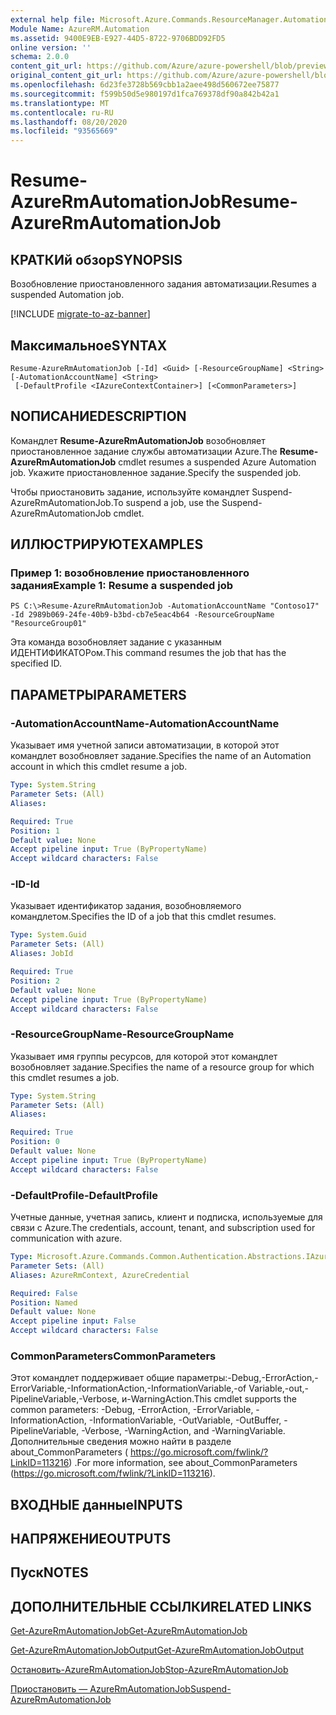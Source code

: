 ```yaml
---
external help file: Microsoft.Azure.Commands.ResourceManager.Automation.dll-Help.xml
Module Name: AzureRM.Automation
ms.assetid: 9400E9EB-E927-44D5-8722-9706BDD92FD5
online version: ''
schema: 2.0.0
content_git_url: https://github.com/Azure/azure-powershell/blob/preview/src/ResourceManager/Automation/Commands.Automation/help/Resume-AzureRMAutomationJob.md
original_content_git_url: https://github.com/Azure/azure-powershell/blob/preview/src/ResourceManager/Automation/Commands.Automation/help/Resume-AzureRMAutomationJob.md
ms.openlocfilehash: 6d23fe3728b569cbb1a2aee498d560672ee75877
ms.sourcegitcommit: f599b50d5e980197d1fca769378df90a842b42a1
ms.translationtype: MT
ms.contentlocale: ru-RU
ms.lasthandoff: 08/20/2020
ms.locfileid: "93565669"
---
```

# <span data-ttu-id="521b8-101">Resume-AzureRmAutomationJob</span><span class="sxs-lookup"><span data-stu-id="521b8-101">Resume-AzureRmAutomationJob</span></span>

## <span data-ttu-id="521b8-102">КРАТКИй обзор</span><span class="sxs-lookup"><span data-stu-id="521b8-102">SYNOPSIS</span></span>
<span data-ttu-id="521b8-103">Возобновление приостановленного задания автоматизации.</span><span class="sxs-lookup"><span data-stu-id="521b8-103">Resumes a suspended Automation job.</span></span>

[!INCLUDE [migrate-to-az-banner](../../includes/migrate-to-az-banner.md)]

## <span data-ttu-id="521b8-104">Максимальное</span><span class="sxs-lookup"><span data-stu-id="521b8-104">SYNTAX</span></span>

```
Resume-AzureRmAutomationJob [-Id] <Guid> [-ResourceGroupName] <String> [-AutomationAccountName] <String>
 [-DefaultProfile <IAzureContextContainer>] [<CommonParameters>]
```

## <span data-ttu-id="521b8-105">NОПИСАНИЕ</span><span class="sxs-lookup"><span data-stu-id="521b8-105">DESCRIPTION</span></span>
<span data-ttu-id="521b8-106">Командлет **Resume-AzureRmAutomationJob** возобновляет приостановленное задание службы автоматизации Azure.</span><span class="sxs-lookup"><span data-stu-id="521b8-106">The **Resume-AzureRmAutomationJob** cmdlet resumes a suspended Azure Automation job.</span></span>
<span data-ttu-id="521b8-107">Укажите приостановленное задание.</span><span class="sxs-lookup"><span data-stu-id="521b8-107">Specify the suspended job.</span></span>

<span data-ttu-id="521b8-108">Чтобы приостановить задание, используйте командлет Suspend-AzureRmAutomationJob.</span><span class="sxs-lookup"><span data-stu-id="521b8-108">To suspend a job, use the Suspend-AzureRmAutomationJob cmdlet.</span></span>

## <span data-ttu-id="521b8-109">ИЛЛЮСТРИРУЮТ</span><span class="sxs-lookup"><span data-stu-id="521b8-109">EXAMPLES</span></span>

### <span data-ttu-id="521b8-110">Пример 1: возобновление приостановленного задания</span><span class="sxs-lookup"><span data-stu-id="521b8-110">Example 1: Resume a suspended job</span></span>
```
PS C:\>Resume-AzureRmAutomationJob -AutomationAccountName "Contoso17" -Id 2989b069-24fe-40b9-b3bd-cb7e5eac4b64 -ResourceGroupName "ResourceGroup01"
```

<span data-ttu-id="521b8-111">Эта команда возобновляет задание с указанным ИДЕНТИФИКАТОРом.</span><span class="sxs-lookup"><span data-stu-id="521b8-111">This command resumes the job that has the specified ID.</span></span>

## <span data-ttu-id="521b8-112">ПАРАМЕТРЫ</span><span class="sxs-lookup"><span data-stu-id="521b8-112">PARAMETERS</span></span>

### <span data-ttu-id="521b8-113">-AutomationAccountName</span><span class="sxs-lookup"><span data-stu-id="521b8-113">-AutomationAccountName</span></span>
<span data-ttu-id="521b8-114">Указывает имя учетной записи автоматизации, в которой этот командлет возобновляет задание.</span><span class="sxs-lookup"><span data-stu-id="521b8-114">Specifies the name of an Automation account in which this cmdlet resume a job.</span></span>

```yaml
Type: System.String
Parameter Sets: (All)
Aliases: 

Required: True
Position: 1
Default value: None
Accept pipeline input: True (ByPropertyName)
Accept wildcard characters: False
```

### <span data-ttu-id="521b8-115">-ID</span><span class="sxs-lookup"><span data-stu-id="521b8-115">-Id</span></span>
<span data-ttu-id="521b8-116">Указывает идентификатор задания, возобновляемого командлетом.</span><span class="sxs-lookup"><span data-stu-id="521b8-116">Specifies the ID of a job that this cmdlet resumes.</span></span>

```yaml
Type: System.Guid
Parameter Sets: (All)
Aliases: JobId

Required: True
Position: 2
Default value: None
Accept pipeline input: True (ByPropertyName)
Accept wildcard characters: False
```

### <span data-ttu-id="521b8-117">-ResourceGroupName</span><span class="sxs-lookup"><span data-stu-id="521b8-117">-ResourceGroupName</span></span>
<span data-ttu-id="521b8-118">Указывает имя группы ресурсов, для которой этот командлет возобновляет задание.</span><span class="sxs-lookup"><span data-stu-id="521b8-118">Specifies the name of a resource group for which this cmdlet resumes a job.</span></span>

```yaml
Type: System.String
Parameter Sets: (All)
Aliases: 

Required: True
Position: 0
Default value: None
Accept pipeline input: True (ByPropertyName)
Accept wildcard characters: False
```

### <span data-ttu-id="521b8-119">-DefaultProfile</span><span class="sxs-lookup"><span data-stu-id="521b8-119">-DefaultProfile</span></span>
<span data-ttu-id="521b8-120">Учетные данные, учетная запись, клиент и подписка, используемые для связи с Azure.</span><span class="sxs-lookup"><span data-stu-id="521b8-120">The credentials, account, tenant, and subscription used for communication with azure.</span></span>

```yaml
Type: Microsoft.Azure.Commands.Common.Authentication.Abstractions.IAzureContextContainer
Parameter Sets: (All)
Aliases: AzureRmContext, AzureCredential

Required: False
Position: Named
Default value: None
Accept pipeline input: False
Accept wildcard characters: False
```

### <span data-ttu-id="521b8-121">CommonParameters</span><span class="sxs-lookup"><span data-stu-id="521b8-121">CommonParameters</span></span>
<span data-ttu-id="521b8-122">Этот командлет поддерживает общие параметры:-Debug,-ErrorAction,-ErrorVariable,-InformationAction,-InformationVariable,-of Variable,-out,-PipelineVariable,-Verbose, и-WarningAction.</span><span class="sxs-lookup"><span data-stu-id="521b8-122">This cmdlet supports the common parameters: -Debug, -ErrorAction, -ErrorVariable, -InformationAction, -InformationVariable, -OutVariable, -OutBuffer, -PipelineVariable, -Verbose, -WarningAction, and -WarningVariable.</span></span> <span data-ttu-id="521b8-123">Дополнительные сведения можно найти в разделе about_CommonParameters ( https://go.microsoft.com/fwlink/?LinkID=113216) .</span><span class="sxs-lookup"><span data-stu-id="521b8-123">For more information, see about_CommonParameters (https://go.microsoft.com/fwlink/?LinkID=113216).</span></span>

## <span data-ttu-id="521b8-124">ВХОДНЫЕ данные</span><span class="sxs-lookup"><span data-stu-id="521b8-124">INPUTS</span></span>

## <span data-ttu-id="521b8-125">НАПРЯЖЕНИЕ</span><span class="sxs-lookup"><span data-stu-id="521b8-125">OUTPUTS</span></span>

## <span data-ttu-id="521b8-126">Пуск</span><span class="sxs-lookup"><span data-stu-id="521b8-126">NOTES</span></span>

## <span data-ttu-id="521b8-127">ДОПОЛНИТЕЛЬНЫЕ ССЫЛКИ</span><span class="sxs-lookup"><span data-stu-id="521b8-127">RELATED LINKS</span></span>

[<span data-ttu-id="521b8-128">Get-AzureRmAutomationJob</span><span class="sxs-lookup"><span data-stu-id="521b8-128">Get-AzureRmAutomationJob</span></span>](./Get-AzureRMAutomationJob.md)

[<span data-ttu-id="521b8-129">Get-AzureRmAutomationJobOutput</span><span class="sxs-lookup"><span data-stu-id="521b8-129">Get-AzureRmAutomationJobOutput</span></span>](./Get-AzureRMAutomationJobOutput.md)

[<span data-ttu-id="521b8-130">Остановить-AzureRmAutomationJob</span><span class="sxs-lookup"><span data-stu-id="521b8-130">Stop-AzureRmAutomationJob</span></span>](./Stop-AzureRMAutomationJob.md)

[<span data-ttu-id="521b8-131">Приостановить — AzureRmAutomationJob</span><span class="sxs-lookup"><span data-stu-id="521b8-131">Suspend-AzureRmAutomationJob</span></span>](./Suspend-AzureRMAutomationJob.md)


